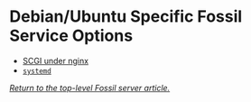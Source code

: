 # Debian/Ubuntu Specific Fossil Service Options

- [SCGI under nginx](./nginx.md)
- [`systemd`](./service.md)

*[Return to the top-level Fossil server article.](../)*
